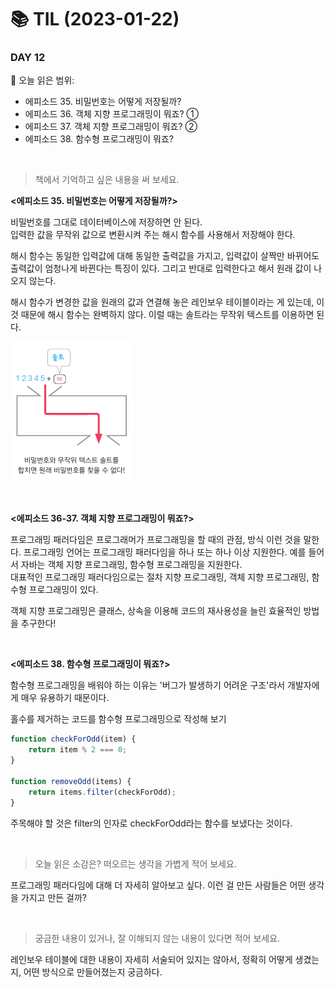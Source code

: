 # :books: TIL (2023-01-22)

### DAY 12
🔖 오늘 읽은 범위:
- 에피소드 35. 비밀번호는 어떻게 저장될까?       
- 에피소드 36. 객체 지향 프로그래밍이 뭐죠? ①  
- 에피소드 37. 객체 지향 프로그래밍이 뭐죠? ②
- 에피소드 38. 함수형 프로그래밍이 뭐죠?  

<br>

> 책에서 기억하고 싶은 내용을 써 보세요.

**<에피소드 35. 비밀번호는 어떻게 저장될까?>**  

비밀번호를 그대로 데이터베이스에 저장하면 안 된다.  
입력한 값을 무작위 값으로 변환시켜 주는 해시 함수를 사용해서 저장해야 한다. 

해시 함수는 동일한 입력값에 대해 동일한 출력값을 가지고, 입력값이 살짝만 바뀌어도 출력값이 엄청나게 바뀐다는 특징이 있다. 그리고 반대로 입력한다고 해서 원래 값이 나오지 않는다.

해시 함수가 변경한 값을 원래의 값과 연결해 놓은 레인보우 테이블이라는 게 있는데, 이것 때문에 해시 함수는 완벽하지 않다. 이럴 때는 솔트라는 무작위 텍스트를 이용하면 된다.

![](35-salt.PNG)

<br>

**<에피소드 36-37. 객체 지향 프로그래밍이 뭐죠?>**  

프로그래밍 패러다임은 프로그래머가 프로그래밍을 할 때의 관점, 방식 이런 것을 말한다. 프로그래밍 언어는 프로그래밍 패러다임을 하나 또는 하나 이상 지원한다. 예를 들어서 자바는 객체 지향 프로그래밍, 함수형 프로그래밍을 지원한다.  
대표적인 프로그래밍 패러다임으로는 절차 지향 프로그래밍, 객체 지향 프로그래밍, 함수형 프로그래밍이 있다.

객체 지향 프로그래밍은 클래스, 상속을 이용해 코드의 재사용성을 늘린 효율적인 방법을 추구한다!

<br>

**<에피소드 38. 함수형 프로그래밍이 뭐죠?>**

함수형 프로그래밍을 배워야 하는 이유는 '버그가 발생하기 어려운 구조'라서 개발자에게 매우 유용하기 때문이다.

홀수를 제거하는 코드를 함수형 프로그래밍으로 작성해 보기
```javascript
function checkForOdd(item) {
    return item % 2 === 0;
}

function removeOdd(items) {
    return items.filter(checkForOdd);
}
```
주목해야 할 것은 filter의 인자로 checkForOdd라는 함수를 보냈다는 것이다.

<br>

> 오늘 읽은 소감은? 떠오르는 생각을 가볍게 적어 보세요.

프로그래밍 패러다임에 대해 더 자세히 알아보고 싶다. 이런 걸 만든 사람들은 어떤 생각을 가지고 만든 걸까?

<br>

> 궁금한 내용이 있거나, 잘 이해되지 않는 내용이 있다면 적어 보세요.

레인보우 테이블에 대한 내용이 자세히 서술되어 있지는 않아서, 정확히 어떻게 생겼는지, 어떤 방식으로 만들어졌는지 궁금하다.